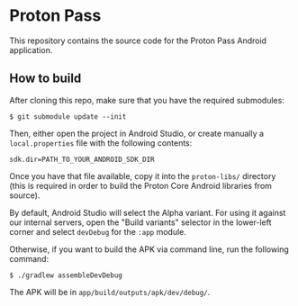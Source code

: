 # Proton Pass

This repository contains the source code for the Proton Pass Android application.

## How to build

After cloning this repo, make sure that you have the required submodules:

```
$ git submodule update --init
```

Then, either open the project in Android Studio, or create manually a `local.properties` file with the following contents:

```
sdk.dir=PATH_TO_YOUR_ANDROID_SDK_DIR
```

Once you have that file available, copy it into the `proton-libs/` directory (this is required in order to build the Proton Core Android libraries from source).

By default, Android Studio will select the Alpha variant. For using it against our internal servers, open the "Build variants" selector in the lower-left corner and select `devDebug` for the `:app` module.

Otherwise, if you want to build the APK via command line, run the following command:

```
$ ./gradlew assembleDevDebug
```

The APK will be in `app/build/outputs/apk/dev/debug/`.
